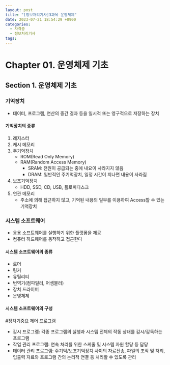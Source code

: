 ```yaml
---
layout: post
title: "[정보처리기사]3과목 운영체제"
date: 2023-07-21 18:54:29 +0900
categories:
  - 자격증
  - 정보처리기사
tags:
---
```


# Chapter 01. 운영체제 기초

## Section 1. 운영체제 기초

### 기억장치
- 데이터, 프로그램, 연산의 중간 결과 등을 일시적 또는 영구적으로 저장하는 장치

#### 기억장치의 종류
1. 레지스터
2. 캐시 메모리
3. 주기억장치
	- ROM(Read Only Memory)
	- RAM(Random Access Memory)
		- SRAM: 전원이 공급되는 중에 내요이 사라지지 않음
		- DRAM: 일반적인 주기억장치, 일정 시간이 지나면 내용이 사라짐
4. 보조기억장치
	- HDD, SSD, CD, USB, 플로피디스크
5. 연관 메모리
	- 주소에 의해 접근하지 않고, 기억된 내용의 일부를 이용하여 Access할 수 있는 기억장치


### 시스템 소프트웨어
- 응용 소프트웨어를 실행하기 위한 플랫폼을 제공
- 컴퓨터 하드웨어를 동작하고 접근한다

#### 시스템 소프트웨어의 종류
- 로더
- 링커
- 유틸리티
- 번역기(컴파일러, 어셈블러)
- 장치 드라이버
- 운영체제

#### 시스템 소프트웨어의 구성

#정처기중요 
제어 프로그램
- 감시 프로그램: 각종 프로그램의 실행과 시스템 전체의 작동 상태를 감시/감독하는 프로그램
- 작업 관리 프로그램: 연속 처리를 위한 스케줄 및 시스템 자원 할당 등 담당
- 데이터 관리 프로그램: 주기억/보조기억장치 사이의 자료전송, 파일의 조작 및 처리, 입출력 자료와 프로그램 간의 논리적 연결 등 처리할 수 있도록 관리
